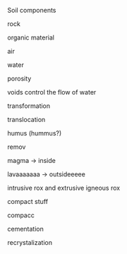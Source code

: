 Soil components

rock

organic material

air 

water

porosity

voids control the flow of water

transformation

translocation

humus (hummus?)

remov

magma &rarr; inside

lavaaaaaaa &rarr; outsideeeee

intrusive rox and extrusive igneous rox

compact stuff

compacc

cementation

recrystalization

